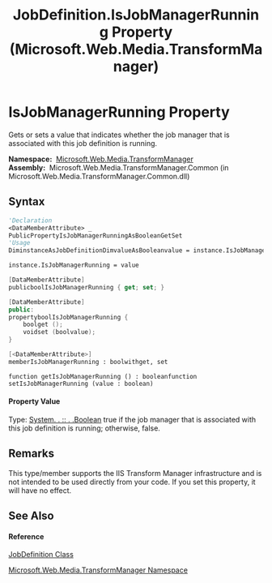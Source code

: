 ﻿---
title: JobDefinition.IsJobManagerRunning Property  (Microsoft.Web.Media.TransformManager)
TOCTitle: IsJobManagerRunning Property
ms:assetid: P:Microsoft.Web.Media.TransformManager.JobDefinition.IsJobManagerRunning
ms:mtpsurl: https://msdn.microsoft.com/en-us/library/microsoft.web.media.transformmanager.jobdefinition.isjobmanagerrunning(v=VS.90)
ms:contentKeyID: 35520781
ms.date: 06/14/2012
mtps_version: v=VS.90
f1_keywords:
- Microsoft.Web.Media.TransformManager.JobDefinition.set_IsJobManagerRunning
- Microsoft.Web.Media.TransformManager.JobDefinition.get_IsJobManagerRunning
- Microsoft.Web.Media.TransformManager.JobDefinition.IsJobManagerRunning
dev_langs:
- CSharp
- JScript
- VB
- FSharp
- c++
api_location:
- Microsoft.Web.Media.TransformManager.Common.dll
api_name:
- Microsoft.Web.Media.TransformManager.JobDefinition.get_IsJobManagerRunning
- Microsoft.Web.Media.TransformManager.JobDefinition.set_IsJobManagerRunning
- Microsoft.Web.Media.TransformManager.JobDefinition.IsJobManagerRunning
api_type:
- Managed
topic_type:
- apiref
- kbSyntax
product_family_name: VS
ROBOTS: INDEX,FOLLOW
---

# IsJobManagerRunning Property

Gets or sets a value that indicates whether the job manager that is associated with this job definition is running.

**Namespace:**  [Microsoft.Web.Media.TransformManager](microsoft-web-media-transformmanager-namespace.md)  
**Assembly:**  Microsoft.Web.Media.TransformManager.Common (in Microsoft.Web.Media.TransformManager.Common.dll)

## Syntax

``` vb
'Declaration
<DataMemberAttribute> _
PublicPropertyIsJobManagerRunningAsBooleanGetSet
'Usage
DiminstanceAsJobDefinitionDimvalueAsBooleanvalue = instance.IsJobManagerRunning

instance.IsJobManagerRunning = value
```

``` csharp
[DataMemberAttribute]
publicboolIsJobManagerRunning { get; set; }
```

``` c++
[DataMemberAttribute]
public:
propertyboolIsJobManagerRunning {
    boolget ();
    voidset (boolvalue);
}
```

``` fsharp
[<DataMemberAttribute>]
memberIsJobManagerRunning : boolwithget, set
```

``` jscript
function getIsJobManagerRunning () : booleanfunction setIsJobManagerRunning (value : boolean)
```

#### Property Value

Type: [System. . :: . .Boolean](https://msdn.microsoft.com/en-us/library/a28wyd50\(v=vs.90\))  
true if the job manager that is associated with this job definition is running; otherwise, false.  

## Remarks

This type/member supports the IIS Transform Manager infrastructure and is not intended to be used directly from your code. If you set this property, it will have no effect.

## See Also

#### Reference

[JobDefinition Class](jobdefinition-class-microsoft-web-media-transformmanager.md)

[Microsoft.Web.Media.TransformManager Namespace](microsoft-web-media-transformmanager-namespace.md)

